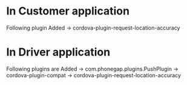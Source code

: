 # In Customer application 
Following plugin Added 
-> cordova-plugin-request-location-accuracy


# In Driver application
Following plugins are Added 
-> com.phonegap.plugins.PushPlugin
-> cordova-plugin-compat
-> cordova-plugin-request-location-accuracy